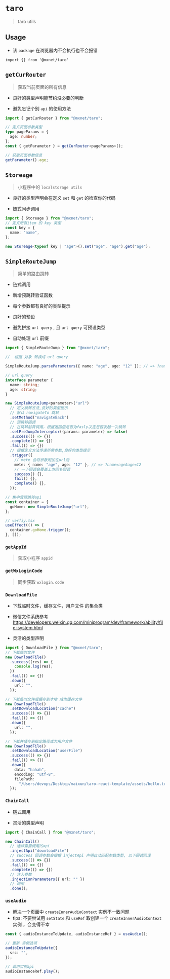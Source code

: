 <!--
 * @Author: 邱狮杰
 * @Date: 2022-06-22 16:14:04
 * @LastEditTime: 2022-10-03 11:51:17
 * @Description:
 * @FilePath: /repo/packages/taro/README.md
-->

# `taro`

> taro utils

## Usage

- 该 `package` 在浏览器内不会执行也不会报错

```
import {} from '@mxnet/taro'

```

## `getCurRouter`

> 获取当前页面的所有信息

- 良好的类型声明能节约没必要的判断

- 避免忘记个别 `api` 的使用方法

```ts
import { getCurRouter } from "@mxnet/taro";

// 定义页面参数类型
type pageParams = {
  age: number;
};
const { getParameter } = getCurRouter<pageParams>();

// 获取页面参数信息
getParameter().age;
```

## `Storeage`

> 小程序中的 `localstorage utils`

- 良好的类型声明会在定义 `set` 和 `get` 的检查你的代码

- 链式同步调用

```ts
import { Storeage } from "@mxnet/taro";
// 定义所有item 的 key 类型
const key = {
  name: "name",
};

new Storeage<typeof key | "age">().set("age", "age").get("age");
```

## `SimpleRouteJump`

> 简单的路由跳转

- 链式调用

- 新增预跳转验证函数

- 每个参数都有良好的类型提示

- 良好的预设

- 避免拼接 `url query` , 且 `url query` 可预设类型

- 自动处理 `url` 前缀

```ts
import { SimpleRouteJump } from "@mxnet/taro";

//  根据 对象 转换成 url query

SimpleRouteJump.parseParameters({ name: "age", age: "12" }); // => ?name=age&age=12

// url query
interface parameter {
  name: string;
  age: string;
}

new SimpleRouteJump<parameter>("url")
  // 定义跳转方法,良好的类型提示
  // 默认 navigateTo 跳转
  .setMethod("navigateBack")
  // 预跳转回调
  // 在跳转前背调用，根据返回值是否为fasly决定是否发起一次跳转
  .setPreJumpJnterceptor((params: parameter) => false)
  .success(() => {})
  .complete(() => {})
  .fail(() => {})
  // 根据定义方法传递所需参数,良好的类型提示
  .trigger({
    // mete 会将参数附加在url后
    mete: { name: "age", age: "12" }, // => ?name=age&age=12
    // 一下回调会覆盖上方同名回调
    success() {},
    fail() {},
    complete() {},
  });
```

```ts
// 集中管理跳转api
const container = {
  goHome: new SimpleRouteJump("url"),
};

// verfiy.tsx
useEffect(() => {
  container.goHome.trigger();
}, []);
```

### `getAppId`

> 获取小程序 `appid`

### `getWxLoginCode`

> 同步获取 `wxlogin.code`

### `DownloadFile`

- 下载临时文件，缓存文件，用户文件 的集合类

- 微信文件系统参考 https://developers.weixin.qq.com/miniprogram/dev/framework/ability/file-system.html

- 灵活的类型声明

```ts
import { DownloadFile } from "@mxnet/taro";
// 下载临时文件
new DownloadFile()
  .success((res) => {
    console.log(res);
  })
  .fail(() => {})
  .down({
    url: "",
  });

// 下载临时文件后缓存到本地 成为缓存文件
new DownloadFile()
  .setDownloadLocation("cache")
  .success(() => {})
  .fail(() => {})
  .down({
    url: "",
  });

// 下载并储存到指定路径成为用户文件
new DownloadFile()
  .setDownloadLocation("userFile")
  .success(() => {})
  .fail(() => {})
  .down({
    data: "hahah",
    encoding: "utf-8",
    filePath:
      "/Users/devops/Desktop/maixun/taro-react-template/assets/hello.txt",
  });
```

### `ChainCall`

- 链式调用

- 灵活的类型声明

```ts
import { ChainCall } from "@mxnet/taro";

new ChainCall()
  // 选择需要调用的api
  .injectApi("downloadFile")
  // success 回调参数会根据 injectApi 声明自动匹配参数类型, 以下回调同理
  .success(() => {})
  .fail(() => {})
  .complete(() => {})
  // 注入参数
  .injectionParameters({ url: "" })
  // 调用
  .done();
```

### `useAudio`

- 解决一个页面中 `createInnerAudioContext` 实例不一致问题
- tips: 不要尝试用 `setState` 和 `useRef` 取创建一个 `createInnerAudioContext` 实例 ，会变得不幸

```ts
const { audioInstanceToUpdate, audioInstanceRef } = useAudio();

// 更新 实例选项
audioInstanceToUpdate({
  src: "",
});

// 调用实例api
audioInstanceRef.play();
```
